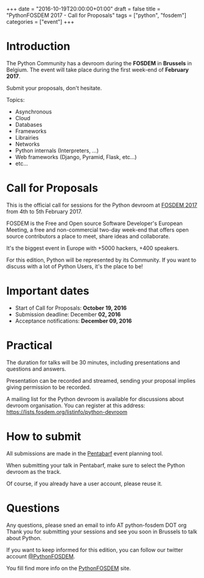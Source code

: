 +++
date = "2016-10-19T20:00:00+01:00"
draft = false
title = "PythonFOSDEM 2017 - Call for Proposals"
tags = ["python", "fosdem"]
categories = ["event"]
+++

# Introduction

The Python Community has a devroom during the **FOSDEM** in **Brussels** in Belgium. The
event will take place during the first week-end of **February 2017**.

Submit your proposals, don't hesitate.

Topics:

* Asynchronous
* Cloud
* Databases
* Frameworks
* Librairies
* Networks
* Python internals (Interpreters, ...)
* Web frameworks (Django, Pyramid, Flask, etc...)
* etc...

# Call for Proposals

This is the official call for sessions for the Python devroom at [FOSDEM 2017](https://fosdem.org/2017)
from 4th to 5th February 2017.

FOSDEM is the Free and Open source Software Developer's European Meeting, a free
and non-commercial two-day week-end that offers open source contributors a place
to meet, share ideas and collaborate.

It's the biggest event in Europe with +5000 hackers, +400 speakers.

For this edition, Python will be represented by its Community. If you want to
discuss with a lot of Python Users, it's the place to be!

# Important dates

* Start of Call for Proposals: **October 19, 2016**
* Submission deadline: December **02, 2016**
* Acceptance notifications: **December 09, 2016**

# Practical

The duration for talks will be 30 minutes, including presentations and
questions and answers.

Presentation can be recorded and streamed, sending your proposal implies giving
permission to be recorded.

A mailing list for the Python devroom is available for discussions about devroom
organisation. You can register at this address: https://lists.fosdem.org/listinfo/python-devroom

# How to submit

All submissions are made in the [Pentabarf](https://penta.fosdem.org/submission/FOSDEM17) event planning tool.

When submitting your talk in Pentabarf, make sure to select the Python devroom as the track.

Of course, if you already have a user account, please reuse it.


# Questions

Any questions, please sned an email to info AT python-fosdem DOT org
Thank you for submitting your sessions and see you soon in Brussels to talk
about Python.

If you want to keep informed for this edition, you can follow our twitter
account [@PythonFOSDEM](https://twitter.com/PythonFOSDEM).

You fill find more info on the [PythonFOSDEM](http://python-fosdem.org) site.
